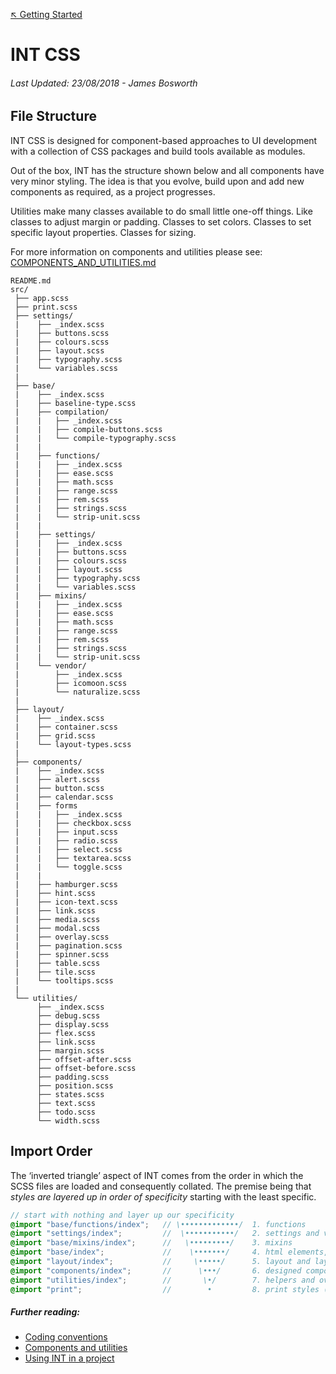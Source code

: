 [↖︎ Getting Started](../README.md)

# INT CSS

###### Last Updated: 23/08/2018 - James Bosworth

## File Structure

INT CSS is designed for component-based approaches to UI development with a collection of CSS packages and build tools available as modules.

Out of the box, INT has the structure shown below and all components have very minor styling. The idea is that you evolve, build upon and add new components as required, as a project progresses.

Utilities make many classes available to do small little one-off things. Like classes to adjust margin or padding. Classes to set colors. Classes to set specific layout properties. Classes for sizing.

For more information on components and utilities please see: [COMPONENTS\_AND\_UTILITIES.md](COMPONENTS_AND_UTILITIES.md)

```text
README.md
src/
 ├── app.scss
 ├── print.scss
 ├── settings/
 |    ├── _index.scss
 |    ├── buttons.scss
 |    ├── colours.scss
 |    ├── layout.scss
 |    ├── typography.scss
 |    └── variables.scss
 |
 ├── base/
 |    ├── _index.scss
 |    ├── baseline-type.scss
 |    ├── compilation/
 |    |   ├── _index.scss
 |    |   ├── compile-buttons.scss
 |    |   └── compile-typography.scss
 |    |
 |    ├── functions/
 |    |   ├── _index.scss
 |    |   ├── ease.scss
 |    |   ├── math.scss
 |    |   ├── range.scss
 |    |   ├── rem.scss
 |    |   ├── strings.scss
 |    |   └── strip-unit.scss
 |    |
 |    ├── settings/
 |    |   ├── _index.scss
 |    |   ├── buttons.scss
 |    |   ├── colours.scss
 |    |   ├── layout.scss
 |    |   ├── typography.scss
 |    |   └── variables.scss
 |    ├── mixins/
 |    |   ├── _index.scss
 |    |   ├── ease.scss
 |    |   ├── math.scss
 |    |   ├── range.scss
 |    |   ├── rem.scss
 |    |   ├── strings.scss
 |    |   └── strip-unit.scss
 |    └── vendor/
 |        ├── _index.scss
 |        ├── icomoon.scss
 |        └── naturalize.scss
 |
 ├── layout/
 |    ├── _index.scss
 |    ├── container.scss
 |    ├── grid.scss
 |    └── layout-types.scss
 |
 ├── components/
 |    ├── _index.scss
 |    ├── alert.scss
 |    ├── button.scss
 |    ├── calendar.scss
 |    ├── forms
 |    |   ├── _index.scss
 |    |   ├── checkbox.scss
 |    |   ├── input.scss
 |    |   ├── radio.scss
 |    |   ├── select.scss
 |    |   ├── textarea.scss
 |    |   └── toggle.scss
 |    |
 |    ├── hamburger.scss
 |    ├── hint.scss
 |    ├── icon-text.scss
 |    ├── link.scss
 |    ├── media.scss
 |    ├── modal.scss
 |    ├── overlay.scss
 |    ├── pagination.scss
 |    ├── spinner.scss
 |    ├── table.scss
 |    ├── tile.scss
 |    └── tooltips.scss
 |
 └── utilities/
      ├── _index.scss
      ├── debug.scss
      ├── display.scss
      ├── flex.scss
      ├── link.scss
      ├── margin.scss
      ├── offset-after.scss
      ├── offset-before.scss
      ├── padding.scss
      ├── position.scss
      ├── states.scss
      ├── text.scss
      ├── todo.scss
      └── width.scss
```


## Import Order

The ‘inverted triangle’ aspect of INT comes from the order in which the SCSS files are loaded and consequently collated. The premise being that *styles are layered up in order of specificity* starting with the least specific.

```scss
// start with nothing and layer up our specificity
@import "base/functions/index";   // \•••••••••••••/  1. functions
@import "settings/index";         //  \•••••••••••/   2. settings and variables
@import "base/mixins/index";      //   \•••••••••/    3. mixins
@import "base/index";             //    \•••••••/     4. html elements, typography and naturalize
@import "layout/index";           //     \•••••/      5. layout and layout helpers
@import "components/index";       //      \•••/       6. designed components / chunks of ui
@import "utilities/index";        //       \•/        7. helpers and overrides
@import "print";                  //        •         8. print styles (conditionally included)
```


##### Further reading:
+ [Coding conventions](CODING_CONVENTIONS.md)
+ [Components and utilities](COMPONENTS_AND_UTILITIES.md)
+ [Using INT in a project](PROJECT_SETUP.md)